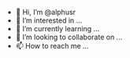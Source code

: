 - 👋 Hi, I’m @alphusr
- 👀 I’m interested in ...
- 🌱 I’m currently learning ...
- 💞️ I’m looking to collaborate on ...
- 📫 How to reach me ...

<!---
alphusr/alphusr is a ✨ special ✨ repository because its `README.md` (this file) appears on your GitHub profile.
You can click the Preview link to take a look at your changes.
--->
